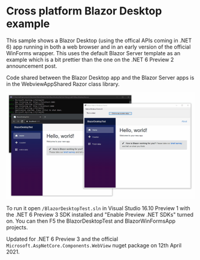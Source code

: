 # Cross platform Blazor Desktop example

This sample shows a Blazor Desktop (using the offical APIs coming in .NET 6) app running in both a web browser and in an early version of the official WinForms wrapper. This uses the default Blazor Server template as an example which is a bit prettier than the one on the .NET 6 Preview 2 announcement post.

Code shared between the Blazor Desktop app and the Blazor Server apps is in the WebviewAppShared Razor class library.

![docs/blazor-desktop-xplat.gif](docs/blazor-desktop-xplat.gif)

To run it open ```/BlazorDesktopTest.sln``` in Visual Studio 16.10 Preview 1 with the .NET 6 Preview 3 SDK installed and "Enable Preview .NET SDKs" turned on. You can then F5 the BlazorDesktopTest and BlazorWinFormsApp projects. 

Updated for .NET 6 Preview 3 and the official ```Microsoft.AspNetCore.Components.WebView``` nuget package on 12th April 2021.